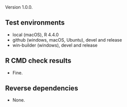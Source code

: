 
Version 1.0.0.

## Test environments

* local (macOS), R 4.4.0
* github (windows, macOS, Ubuntu), devel and release
* win-builder (windows), devel and release


## R CMD check results

* Fine.

## Reverse dependencies

* None.
